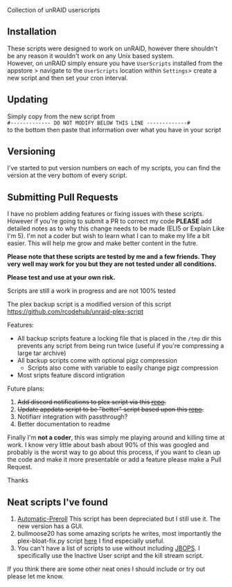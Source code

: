 Collection of unRAID userscripts

## Installation
These scripts were designed to work on unRAID, however there shouldn't be any reason it wouldn't work on any Unix based system. <br>
However, on unRAID simply ensure you have `UserScripts` installed from the appstore > navigate to the `UserScripts` location within `Settings`> create a new script and then set your cron interval.
## Updating
Simply copy from the new script from <br>
`#------------- DO NOT MODIFY BELOW THIS LINE -------------#`<br>
to the bottom then paste that information over what you have in your script

## Versioning
I've started to put version numbers on each of my scripts, you can find the version at the very bottom of every script.

## Submitting Pull Requests
I have no problem adding features or fixing issues with these scripts. However if you're going to submit a PR to correct my code **PLEASE** add detailed notes as to why this change needs to be made (ELI5 or Explain Like I'm 5). I'm not a coder but wish to learn what I can to make my life a bit easier. This will help me grow and make better content in the futre.

**Please note that these scripts are tested by me and a few friends. They very well may work for you but they are not tested under all conditions.** <br>

**Please test and use at your own risk.**

Scripts are still a work in progress and are not 100% tested

The plex backup script is a modified version of this script
https://github.com/rcodehub/unraid-plex-script

Features:
* All backup scripts feature a locking file that is placed in the `/tmp` dir this prevents any script from being run twice (useful if you're compressing a large tar archive)
* All backup scripts come with optional pigz compression
  * Scripts also come with variable to easily change pigz compression
* Most sripts feature discord intigration


Future plans: <br>

1. ~~Add discord notifications to plex script via this [repo](https://github.com/ChaoticWeg/discord.sh).~~
2. ~~Update appdata script to be "better" script based upon this [repo](https://github.com/SpartacusIam/unraid-scripts).~~
3. Notifiarr integration with passthrough?
4. Better documentation to readme

Finally I'm **not a coder**, this was simply me playing around and killing time at work. I know very little about bash about 90% of this was googled and probably is the worst way to go about this process, if you want to clean up the code and make it more presentable or add a feature please make a Pull Request.

Thanks

## Neat scripts I've found
1. [Automatic-Preroll](https://github.com/TheHumanRobot/Automatic-Preroll) This script has been depreciated but I still use it. The new version has a GUI. 
2. bullmoose20 has some amazing scripts he writes, most importantly the plex-bloat-fix.py script [here](https://github.com/bullmoose20/Plex-Stuff) I find especially useful.
3. You can't have a list of scripts to use without including [JBOPS](https://github.com/blacktwin/JBOPS). I specifically use the Inactive User script and the kill stream script.
  
  If you think there are some other neat ones I should include or try out please let me know.